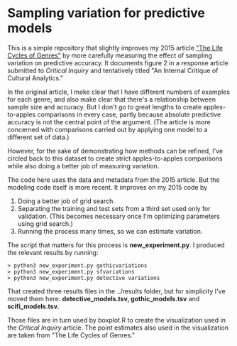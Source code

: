 Sampling variation for predictive models
========================================

This is a simple repository that slightly improves my 2015 article ["The Life Cycles of Genres"](http://culturalanalytics.org/2016/05/the-life-cycles-of-genres/) by more carefully measuring the effect of sampling variation on predictive accuracy. It documents figure 2 in a response article submitted to *Critical Inquiry* and tentatively titled "An Internal Critique of Cultural Analytics."

In the original article, I make clear that I have different numbers of examples for each genre, and also make clear that there's a relationship between sample size and accuracy. But I don't go to great lengths to create apples-to-apples comparisons in every case, partly because absolute predictive accuracy is not the central point of the argument. (The article is more concerned with comparisons carried out by applying one model to a different set of data.)

However, for the sake of demonstrating how methods can be refined, I've circled back to this dataset to create strict apples-to-apples comparisons while also doing a better job of measuring variation.

The code here uses the data and metadata from the 2015 article. But the modeling code itself is more recent. It improves on my 2015 code by

1. Doing a better job of grid search.
2. Separating the training and test sets from a third set used only for validation. (This becomes necessary once I'm optimizing parameters using grid search.)
3. Running the process many times, so we can estimate variation.

The script that matters for this process is **new_experiment.py**.  I produced the relevant results by running:

    > python3 new_experiment.py gothicvariations
    > python3 new_experiment.py sfvariations
    > python3 new_experiment.py detective variations

That created three results files in the ../results folder, but for simplicity I've moved them here: **detective_models.tsv, gothic_models.tsv** and **scifi_models.tsv.**

Those files are in turn used by boxplot.R to create the visualization used in the *Critical Inquiry* article. The point estimates also used in the visualization are taken from "The Life Cycles of Genres."

